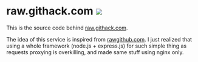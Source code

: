 raw.githack.com [![](https://img.shields.io/badge/license-WTFPL-green.svg?style=flat-square)](http://www.wtfpl.net/)
===============

This is the source code behind [raw.githack.com](https://raw.githack.com).

The      idea       of      this       service      is       inspired      from
[rawgithub.com](http://rawgithub.com).  I  just  realized that  using  a  whole
framework (node.js + express.js) for such  simple thing as requests proxying is
overkilling, and made same stuff using nginx only.
